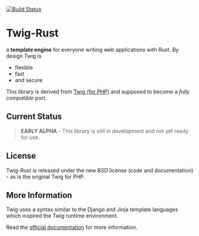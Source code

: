 [![Build Status](https://travis-ci.org/colin-kiegel/twig-rust.svg)](https://travis-ci.org/colin-kiegel/twig-rust)

# Twig-Rust

a **template engine** for everyone writing web applications with Rust. By design Twig is
* flexible
* fast
* and secure

This library is derived from [Twig (for PHP)](http://twig.sensiolabs.org/documentation) and supposed to become a _fully compatible_ port.

## Current Status

> **EARLY ALPHA** - This library is still in development and not yet ready for use.

## License

Twig-Rust is released under the new BSD license (code and documentation) - as is the original Twig for PHP.

More Information
----------------

Twig uses a syntax similar to the Django and Jinja template languages which
inspired the Twig runtime environment.

Read the [official documentation](http://twig.sensiolabs.org/documentation) for more information.
